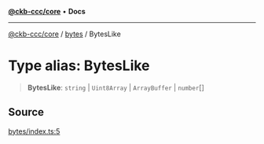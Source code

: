 [**@ckb-ccc/core**](README.md) • **Docs**

***

[@ckb-ccc/core](README.md) / [bytes](bytes.md) / BytesLike

# Type alias: BytesLike

> **BytesLike**: `string` \| `Uint8Array` \| `ArrayBuffer` \| `number`[]

## Source

[bytes/index.ts:5](https://github.com/SpectreMercury/ccc/blob/1b34760fdeb60ebebc0a7e641c12ef11dff1e7d0/packages/core/src/bytes/index.ts#L5)
